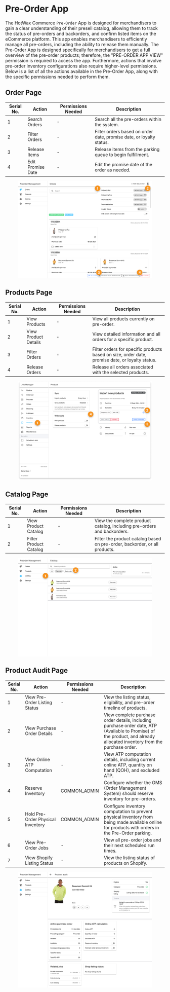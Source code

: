 # Pre-Order App

The HotWax Commerce `Pre-Order` App is designed for merchandisers to gain a clear understanding of their presell catalog, allowing them to track the status of pre-orders and backorders, and confirm listed items on the eCommerce platform. This app enables merchandisers to efficiently manage all pre-orders, including the ability to release them manually. The Pre-Order App is designed specifically for merchandisers to get a full overview of the pre-order products; therefore, the "PRE-ORDER APP VIEW" permission is required to access the app. Furthermore, actions that involve pre-order inventory configurations also require higher-level permissions. Below is a list of all the actions available in the Pre-Order App, along with the specific permissions needed to perform them.

## Order Page

| Serial No. | Action            | Permissions Needed | Description                                                         |
| --- | ----------------- | ------------------ | ------------------------------------------------------------------- |
| 1   | Search Orders     | -                 | Search all the pre-orders within the system.                        |
| 2   | Filter Orders     | -                 | Filter orders based on order date, promise date, or loyalty status. |
| 3   | Release Items     | -                 | Release items from the parking queue to begin fulfillment.          |
| 4   | Edit Promise Date | -                 | Edit the promise date of the order as needed.                       |

<figure><img src="../../.gitbook/assets/Orders.png" alt=""><figcaption></figcaption></figure>

## Products Page

| Serial No. | Action               | Permissions Needed | Description                                                                                     |
| --- | -------------------- | ------------------ | ----------------------------------------------------------------------------------------------- |
| 1   | View Products        | -                 | View all products currently on pre-order.                                                       |
| 2   | View Product Details | -                 | View detailed information and all orders for a specific product.                                |
| 3   | Filter Orders        | -                 | Filter orders for specific products based on size, order date, promise date, or loyalty status. |
| 4   | Release Orders       | -                 | Release all orders associated with the selected products.                                       |

<figure><img src="../../.gitbook/assets/Products.png" alt=""><figcaption></figcaption></figure>

## Catalog Page

| Serial No. | Action                 | Permissions Needed | Description                                                                |
| --- | ---------------------- | ------------------ | -------------------------------------------------------------------------- |
| 1   | View Product Catalog   | -                 | View the complete product catalog, including pre-orders and backorders.    |
| 2   | Filter Product Catalog | -                 | Filter the product catalog based on pre-order, backorder, or all products. |

<figure><img src="../../.gitbook/assets/catalog.png" alt=""><figcaption></figcaption></figure>

## Product Audit Page

| Serial No. | Action                            | Permissions Needed | Description                                                                                                                                                              |
| --- | --------------------------------- | ------------------ | ------------------------------------------------------------------------------------------------------------------------------------------------------------------------ |
| 1   | View Pre-Order Listing Status     | -                 | View the listing status, eligibility, and pre-order timeline of products.                                                                                                |
| 2   | View Purchase Order Details       | -                 | View complete purchase order details, including purchase order date, ATP (Available to Promise) of the product, and already allocated inventory from the purchase order. |
| 3   | View Online ATP Computation       | -                 | View ATP computation details, including current online ATP, quantity on hand (QOH), and excluded ATP.                                                                    |
| 4   | Reserve Inventory                 | COMMON\_ADMIN      | Configure whether the OMS (Order Management System) should reserve inventory for pre-orders.                                                                             |
| 5   | Hold Pre-Order Physical Inventory | COMMON\_ADMIN      | Configure inventory computation to prevent physical inventory from being made available online for products with orders in the Pre-Order parking.                        |
| 6   | View Pre-Order Jobs               | -                 | View all pre-order jobs and their next scheduled run times.                                                                                                              |
| 7   | View Shopify Listing Status       | -                 | View the listing status of products on Shopify.                                                                                                                          |

<figure><img src="../../.gitbook/assets/audit.png" alt=""><figcaption></figcaption></figure>

